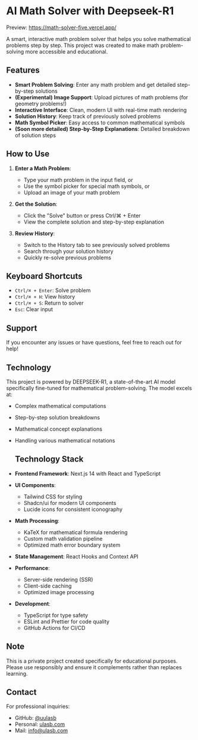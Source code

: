 # AI Math Solver with Deepseek-R1

Preview: https://math-solver-five.vercel.app/

A smart, interactive math problem solver that helps you solve mathematical problems step by step. This project was created to make math problem-solving more accessible and educational.

## Features

- **Smart Problem Solving**: Enter any math problem and get detailed step-by-step solutions
- **(Experimental) Image Support**: Upload pictures of math problems (for geometry problems!)
- **Interactive Interface**: Clean, modern UI with real-time math rendering
- **Solution History**: Keep track of previously solved problems
- **Math Symbol Picker**: Easy access to common mathematical symbols
- **(Soon more detailed) Step-by-Step Explanations**: Detailed breakdown of solution steps

## How to Use

1. **Enter a Math Problem**:
   - Type your math problem in the input field, or
   - Use the symbol picker for special math symbols, or
   - Upload an image of your math problem

2. **Get the Solution**:
   - Click the "Solve" button or press Ctrl/⌘ + Enter
   - View the complete solution and step-by-step explanation

3. **Review History**:
   - Switch to the History tab to see previously solved problems
   - Search through your solution history
   - Quickly re-solve previous problems

## Keyboard Shortcuts

- `Ctrl/⌘ + Enter`: Solve problem
- `Ctrl/⌘ + H`: View history
- `Ctrl/⌘ + S`: Return to solver
- `Esc`: Clear input

## Support

If you encounter any issues or have questions, feel free to reach out for help!

## Technology

This project is powered by DEEPSEEK-R1, a state-of-the-art AI model specifically fine-tuned for mathematical problem-solving. The model excels at:

- Complex mathematical computations
- Step-by-step solution breakdowns
- Mathematical concept explanations
- Handling various mathematical notations
  ## Technology Stack

- **Frontend Framework**: Next.js 14 with React and TypeScript
- **UI Components**: 
  - Tailwind CSS for styling
  - Shadcn/ui for modern UI components
  - Lucide icons for consistent iconography
- **Math Processing**:
  - KaTeX for mathematical formula rendering
  - Custom math validation pipeline
  - Optimized math error boundary system
- **State Management**: React Hooks and Context API
- **Performance**:
  - Server-side rendering (SSR)
  - Client-side caching
  - Optimized image processing
- **Development**:
  - TypeScript for type safety
  - ESLint and Prettier for code quality
  - GitHub Actions for CI/CD

## Note

This is a private project created specifically for educational purposes. Please use responsibly and ensure it complements rather than replaces learning.

## Contact

For professional inquiries:

- GitHub: [@uulasb](https://github.com/uulasb)
- Personal: [ulasb.com](https://ulasb.com/)
- Mail: info@ulasb.com
